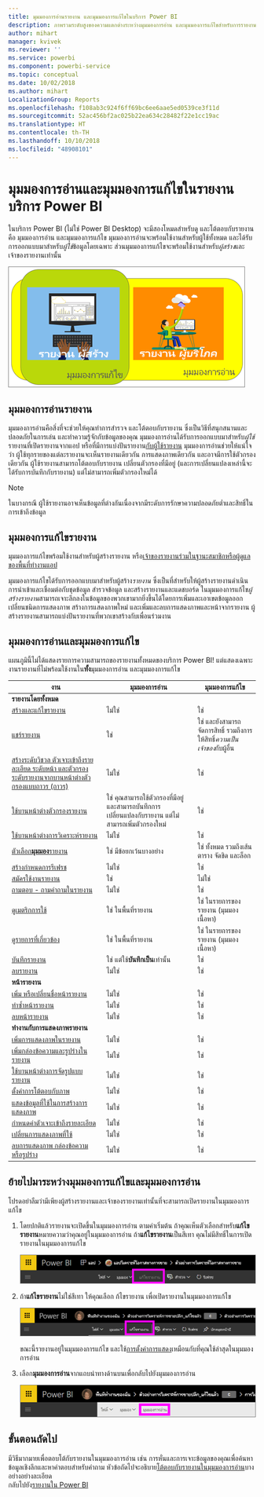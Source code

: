 ```yaml
---
title: มุมมองการอ่านรายงาน และมุมมองการแก้ไขในบริการ Power BI
description: ภาพรวมระดับสูงของความแตกต่างระหว่างมุมมองการอ่าน และมุมมองการแก้ไขสำหรับการรายงานบริการ Power BI
author: mihart
manager: kvivek
ms.reviewer: ''
ms.service: powerbi
ms.component: powerbi-service
ms.topic: conceptual
ms.date: 10/02/2018
ms.author: mihart
LocalizationGroup: Reports
ms.openlocfilehash: f108ab3c924f6ff69bc6ee6aae5ed0539ce3f11d
ms.sourcegitcommit: 52ac456bf2ac025b22ea634c28482f22e1cc19ac
ms.translationtype: HT
ms.contentlocale: th-TH
ms.lasthandoff: 10/10/2018
ms.locfileid: "48908101"
---
```

# <a name="reading-view-and-editing-view-in-power-bi-service-reports"></a>มุมมองการอ่านและมุมมองการแก้ไขในรายงานบริการ Power BI
ในบริการ Power BI (ไม่ใช่ Power BI Desktop) จะมีสองโหมดสำหรับดู และโต้ตอบกับรายงานคือ มุมมองการอ่าน และมุมมองการแก้ไข มุมมองการอ่านจะพร้อมใช้งานสำหรับผู้ใช้ทั้งหมด และได้รับการออกแบบมาสำหรับ*ผู้ใช้*ข้อมูลโดยเฉพาะ ส่วนมุมมองการแก้ไขจะพร้อมใช้งานสำหรับ*ผู้สร้าง*และเจ้าของรายงานเท่านั้น

![งานศิลปะสำหรับผู้สร้างรายงานและผู้ใช้รายงาน](./media/end-user-reading-view/power-bi-creators-consumers.png)

## <a name="report-reading-view"></a>มุมมองการอ่านรายงาน

 มุมมองการอ่านคือสิ่งที่จะช่วยให้คุณทำการสำรวจ และโต้ตอบกับรายงาน ซึ่งเป็นวิธีที่สนุกสนานและปลอดภัยในการเล่น และทำความรู้จักกับข้อมูลของคุณ มุมมองการอ่านได้รับการออกแบบมาสำหรับ*ผู้ใช้*รายงานที่เปิดรายงานจากแอป หรือที่มีการแบ่งปันรายงาน[กับผู้ใช้รายงาน](../service-share-dashboards.md) มุมมองการอ่านช่วยให้แน่ใจว่า ผู้ใช้ทุกรายของแต่ละรายงานจะเห็นรายงานเดียวกัน การแสดงภาพเดียวกัน และอาจมีการใช้ตัวกรองเดียวกัน  ผู้ใช้รายงานสามารถโต้ตอบกับรายงาน เปลี่ยนตัวกรองที่มีอยู่ (และการเปลี่ยนแปลงเหล่านี้จะได้รับการบันทึกกับรายงาน) แต่ไม่สามารถเพิ่มตัวกรองใหม่ได้

> [!NOTE]
> ในบางกรณี ผู้ใช้รายงานอาจเห็นข้อมูลที่ต่างกันเนื่องจากมีระดับการรักษาความปลอดภัยต่ำและสิทธิ์ในการเข้าถึงข้อมูล

## <a name="report-editing-view"></a>มุมมองการแก้ไขรายงาน

มุมมองการแก้ไขพร้อมใช้งานสำหรับผู้สร้างรายงาน หรือ[เจ้าของรายงานร่วมในฐานะสมาชิกหรือผู้ดูแลของพื้นที่ทำงานแอป](../service-create-distribute-apps.md)

มุมมองการแก้ไขได้รับการออกแบบมาสำหรับผู้สร้าง*รายงาน* ซึ่งเป็นที่สำหรับให้ผู้สร้างรายงานดำเนินการนำเข้าและเชื่อมต่อกับชุดข้อมูล สำรวจข้อมูล และสร้างรายงานและแดชบอร์ด ในมุมมองการแก้ไข*ผู้สร้างรายงาน*สามารถเจาะลึกลงในข้อมูลของพวกเขามากยิ่งขึ้นได้โดยการเพิ่มและเอาเขตข้อมูลออก เปลี่ยนชนิดการแสดงภาพ สร้างการแสดงภาพใหม่ และเพิ่มและลบการแสดงภาพและหน้าจากรายงาน ผู้สร้างรายงานสามารถแบ่งปันรายงานที่พวกเขาสร้างกับเพื่อนร่วมงาน

## <a name="reading-view-versus-editing-view"></a>มุมมองการอ่านและมุมมองการแก้ไข
แผนภูมินี้ไม่ได้แสดงรายการความสามารถของรายงานทั้งหมดของบริการ Power BI! แต่แสดงเฉพาะงานรายงานที่ไม่พร้อมใช้งานใน**ทั้ง**มุมมองการอ่าน และมุมมองการแก้ไข


|งาน  | มุมมองการอ่าน  | มุมมองการแก้ไข |
|-------------------------|-------|-------|
|**รายงานโดยทั้งหมด**  |
| [สร้างและแก้ไขรายงาน](../service-report-create-new.md) | ไม่ใช่  | ใช่ |
| [แชร์รายงาน](../service-share-reports.md)| ใช่ | ใช่ และยังสามารถจัดการสิทธิ์ รวมถึงการให้สิทธิ์*ความเป็นเจ้าของ*กับผู้อื่น |
| [สร้างระดับวิชวล ตัวเจาะเข้าถึงรายละเอียด ระดับหน้า และตัวกรองระดับรายงานจากบานหน้าต่างตัวกรองแบบถาวร (ถาวร)](../power-bi-report-add-filter.md) | ไม่ใช่  | ใช่ |
| [ใช้บานหน้าต่างตัวกรองรายงาน](end-user-report-filter.md) | ใช่ คุณสามารถใช้ตัวกรองที่มีอยู่ และสามารถบันทึกการเปลี่ยนแปลงกับรายงาน แต่ไม่สามารถเพิ่มตัวกรองใหม่ | ใช่ |
| [ใช้บานหน้าต่างการวิเคราะห์รายงาน](../service-analytics-pane.md) | ไม่ใช่ | ใช่ |
| [ตัวเลือก**มุมมอง**รายงาน](../power-bi-report-display-settings.md) | ใช่ มีข้อยกเว้นบางอย่าง | ใช่ ทั้งหมด รวมถึงเส้นตาราง จัดชิด และล็อก |
| [สร้างกำหนดการรีเฟรช](../refresh-data.md) | ไม่ใช่  | ใช่ |
| [สมัครใช้งานรายงาน](end-user-subscribe.md) | ใช่ | ไม่ใช่ |
| [ถามตอบ - ถามคำถามในรายงาน](end-user-q-and-a.md) | ไม่ใช่  | ใช่ |
| [ดูเมตริกการใช้ ](../service-usage-metrics.md) | ใช่ ในพื้นที่รายงาน | ใช่ ในรายการของรายงาน (มุมมองเนื้อหา) |
| [ดูรายการที่เกี่ยวข้อง](end-user-related.md) | ใช่ ในพื้นที่รายงาน | ใช่ ในรายการของรายงาน (มุมมองเนื้อหา) |
| [บันทึกรายงาน](../service-report-save.md) | ใช่ แต่ใช้**บันทึกเป็น**เท่านั้น | ใช่ |
| [ลบรายงาน](../service-delete.md) | ไม่ใช่  | ใช่ |
|**หน้ารายงาน** |
| [เพิ่ม หรือเปลี่ยนชื่อหน้ารายงาน](../power-bi-report-add-page.md)  | ไม่ใช่  | ใช่  |
| [ทำซ้ำหน้ารายงาน](../power-bi-report-copy-paste-page.md) | ไม่ใช่  | ใช่ |
| [ลบหน้ารายงาน](../service-delete.md) | ไม่ใช่ | ใช่ |
|**ทำงานกับการแสดงภาพรายงาน**|
| [เพิ่มการแสดงภาพในรายงาน](../visuals/power-bi-report-add-visualizations-i.md) | ไม่ใช่  | ใช่ |
| [เพิ่มกล่องข้อความและรูปร่างในรายงาน](../power-bi-reports-add-text-and-shapes.md) | ไม่ใช่  | ใช่ |
| [ใช้บานหน้าต่างการจัดรูปแบบรายงาน](../service-the-report-editor-take-a-tour.md) | ไม่ใช่ | ใช่ |
| [ตั้งค่าการโต้ตอบกับภาพ](end-user-interactions.md) | ไม่ใช่  | ใช่ |
| [แสดงข้อมูลที่ใช้ในการสร้างการแสดงภาพ](end-user-show-data.md) | ไม่ใช่  | ใช่ |
| [กำหนดค่าตัวเจาะเข้าถึงรายละเอียด](end-user-drill.md) | ไม่ใช่  | ใช่ |
| [เปลี่ยนการแสดงภาพที่ใช้](../visuals/power-bi-report-change-visualization-type.md) | ไม่ใช่ | ใช่|
| [ลบการแสดงภาพ กล่องข้อความ หรือรูปร่าง](../service-delete.md)| ไม่ใช่ | ใช่ |


## <a name="navigating-between-editing-view-and-reading-view"></a>ย้ายไปมาระหว่างมุมมองการแก้ไขและมุมมองการอ่าน
โปรดอย่าลืมว่ามีเพียงผู้สร้างรายงานและเจ้าของรายงานเท่านั้นที่จะสามารถเปิดรายงานในมุมมองการแก้ไข

1. โดยปกติแล้วรายงานจะเปิดขึ้นในมุมมองการอ่าน ตามค่าเริ่มต้น ถ้าคุณเห็นตัวเลือกสำหรับ**แก้ไขรายงาน**หมายความว่าคุณอยู่ในมุมมองการอ่าน ถ้า**แก้ไขรายงาน**เป็นสีเทา คุณไม่มีสิทธิ์ในการเปิดรายงานในมุมมองการแก้ไข

   ![แก้ไขรายงานที่เป็นสีเทา](./media/end-user-reading-view/power-bi-edit-report-grey.png)

2. ถ้า**แก้ไขรายงาน**ไม่ใช่สีเทา ให้คุณเลือก ก้ไขรายงาน เพื่อเปิดรายงานในมุมมองการแก้ไข

   ![แก้ไขตัวเลือกรายงาน](./media/end-user-reading-view/power-bi-edit-report.png)

   ขณะนี้รายงานอยู่ในมุมมองการแก้ไข และใช้[การตั้งค่าการแสดง](../power-bi-report-display-settings.md)เหมือนกับที่คุณใช้ล่าสุดในมุมมองการอ่าน

2. เลือก**มุมมองการอ่าน**จากแถบนำทางด้านบนเพื่อกลับไปยังมุมมองการอ่าน

    ![ตัวเลือกมุมมองการอ่าน](./media/end-user-reading-view/power-bi-reading-view.png)



## <a name="next-steps"></a>ขั้นตอนถัดไป
มีวิธีมากมายเพื่อตอบโต้กับรายงานในมุมมองการอ่าน เช่น การหั่นและการเจาะข้อมูลของคุณเพื่อค้นหาข้อมูลเชิงลึกและหาคำตอบสำหรับคำถาม  หัวข้อถัดไปจะอธิบาย[โต้ตอบกับรายงานในมุมมองการอ่าน](../service-interact-with-a-report-in-editing-view.md)บางอย่างอย่างละเอียด    
กลับไปยัง[รายงานใน Power BI](end-user-reports.md)    

